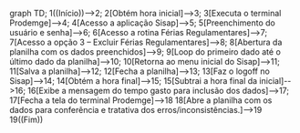 graph TD;
    1((Início))-->2;
    2[Obtém hora inicial]-->3;
    3[Executa o terminal Prodemge]-->4;
    4[Acesso a aplicação Sisap]-->5;
    5[Preenchimento do usuário e senha]-->6;
    6[Acesso a rotina Férias Regulamentares]-->7;
    7[Acesso a opção 3 – Excluir Férias Regulamentares]-->8;
    8[Abertura da planilha com os dados preenchidos]-->9;
    9[Loop do primeiro dado até o último dado da planilha]-->10;
    10[Retorna ao menu inicial do Sisap]-->11;
    11[Salva a planilha]-->12;
    12[Fecha a planilha]-->13;
    13[Faz o logoff no Sisap]-->14;
    14[Obtém a hora final]-->15;
    15[Subtrai a hora final da inicial]-->16;
    16[Exibe a mensagem do tempo gasto para inclusão dos dados]-->17;
    17[Fecha a tela do terminal Prodemge]-->18
    18[Abre a planilha com os dados para conferência e tratativa dos erros/inconsistências.]-->19
    19((Fim))